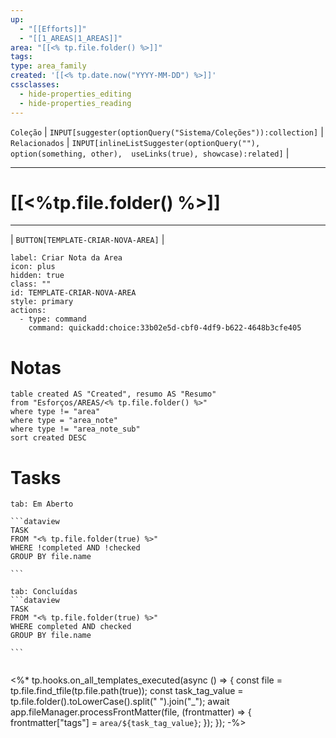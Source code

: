 ```yaml
---
up:
  - "[[Efforts]]"
  - "[[1_AREAS|1_AREAS]]"
area: "[[<% tp.file.folder() %>]]"
tags:
type: area_family
created: '[[<% tp.date.now("YYYY-MM-DD") %>]]'
cssclasses:
  - hide-properties_editing
  - hide-properties_reading
---
```

 `Coleção` | `INPUT[suggester(optionQuery("Sistema/Coleções")):collection]`   | `Relacionados` | `INPUT[inlineListSuggester(optionQuery(""), option(something, other),  useLinks(true), showcase):related]`  |

---
# [[<%tp.file.folder() %>]] 


---

| `BUTTON[TEMPLATE-CRIAR-NOVA-AREA]` |

```meta-bind-button
label: Criar Nota da Area
icon: plus
hidden: true
class: ""
id: TEMPLATE-CRIAR-NOVA-AREA
style: primary
actions:
  - type: command
    command: quickadd:choice:33b02e5d-cbf0-4df9-b622-4648b3cfe405
```

#  Notas

```dataview
table created AS "Created", resumo AS "Resumo"
from "Esforços/AREAS/<% tp.file.folder() %>"
where type != "area"
where type = "area_note"
where type != "area_note_sub"
sort created DESC
```



# Tasks  
````tabs
tab: Em Aberto

```dataview
TASK
FROM "<% tp.file.folder(true) %>"
WHERE !completed AND !checked
GROUP BY file.name

```

tab: Concluídas 
```dataview
TASK
FROM "<% tp.file.folder(true) %>"
WHERE completed AND checked
GROUP BY file.name

```


````



<%* tp.hooks.on_all_templates_executed(async () => { 
    const file = tp.file.find_tfile(tp.file.path(true)); 
    const task_tag_value = tp.file.folder().toLowerCase().split(" ").join("_");
    await app.fileManager.processFrontMatter(file, (frontmatter) => { 
        frontmatter["tags"] = `area/${task_tag_value}`; 
    }); 
}); -%>